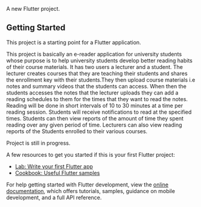 
A new Flutter project.

## Getting Started

This project is a starting point for a Flutter application.

This project is basically an e-reader application for university students whose purpose is to help
university students develop better reading habits of their course materials. It has two users a lecturer and a student.
The lecturer creates courses that they are teaching their students and shares the enrollment key with their students.They then upload
course materials i.e notes and summary videos that the students can access. When then the students accesses the notes that the 
lecturer uploads they can add a reading schedules to them for the times that they want to read the notes. Reading will be done in
short intervals of 10 to 30 minutes at a time per reading session. Students will receive notifications to read at the specified times.
Students can then view reports of the amount of time they spent reading over any given period of time. Lecturers can also view reading reports of the
Students enrolled to their various courses.

Project is still in progress.

A few resources to get you started if this is your first Flutter project:

- [Lab: Write your first Flutter app](https://docs.flutter.dev/get-started/codelab)
- [Cookbook: Useful Flutter samples](https://docs.flutter.dev/cookbook)

For help getting started with Flutter development, view the
[online documentation](https://docs.flutter.dev/), which offers tutorials,
samples, guidance on mobile development, and a full API reference.
